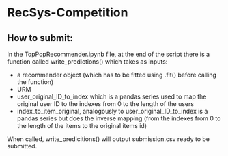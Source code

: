 # RecSys-Competition
## How to submit:
In the TopPopRecommender.ipynb file, at the end of the script there is a function called write_predictions() which takes as inputs:  
 - a recommender object (which has to be fitted using .fit() before calling the function)
 - URM
 - user_original_ID_to_index which is a pandas series used to map the original user ID to the indexes from 0 to the length of the users
 - index_to_item_original, analogously to user_original_ID_to_index is a pandas series but does the inverse mapping (from the indexes from 0 to the length of the items to the original items id)

When called, write_predicitions() will output submission.csv ready to be submitted.
